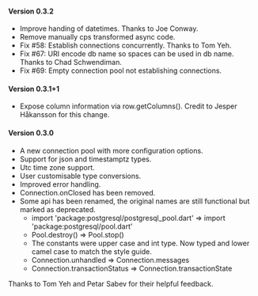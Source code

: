 #### Version 0.3.2

 * Improve handing of datetimes. Thanks to Joe Conway.
 * Remove manually cps transformed async code.
 * Fix #58: Establish connections concurrently. Thanks to Tom Yeh.
 * Fix #67: URI encode db name so spaces can be used in db name. Thanks to Chad Schwendiman.
 * Fix #69: Empty connection pool not establishing connections.

#### Version 0.3.1+1

 * Expose column information via row.getColumns(). Credit to Jesper Håkansson for this change.

#### Version 0.3.0

  * A new connection pool with more configuration options.
  * Support for json and timestamptz types.
  * Utc time zone support.
  * User customisable type conversions.
  * Improved error handling.
  * Connection.onClosed has been removed.
  * Some api has been renamed, the original names are still functional but marked as deprecated.
      * import 'package:postgresql/postgresql_pool.dart'  =>  import 'package:postgresql/pool.dart'
      * Pool.destroy() => Pool.stop()
      * The constants were upper case and int type. Now typed and lower camel case to match the style guide.
      * Connection.unhandled => Connection.messages
      * Connection.transactionStatus => Connection.transactionState

  Thanks to Tom Yeh and Petar Sabev for their helpful feedback.
